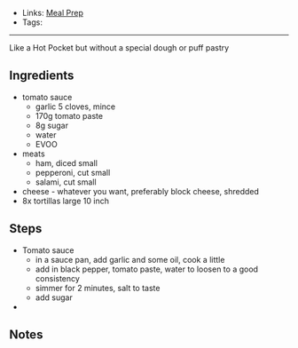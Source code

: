 - Links: [Meal Prep](Meal%20Prep.md)
- Tags: 

---

Like a Hot Pocket but without a special dough or puff pastry
## Ingredients
- tomato sauce
    - garlic 5 cloves, mince
    - 170g tomato paste
    - 8g sugar
    - water
    - EVOO
- meats
    - ham, diced small
    - pepperoni, cut small
    - salami, cut small
- cheese - whatever you want, preferably block cheese, shredded
- 8x tortillas large 10 inch

## Steps
- Tomato sauce
    - in a sauce pan, add garlic and some oil, cook a little
    - add in black pepper, tomato paste, water to loosen to a good consistency
    - simmer for 2 minutes, salt to taste
    - add sugar
- 


## Notes
